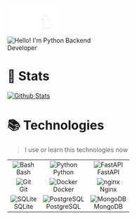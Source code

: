 <div style="column-count: 2">
    <img src="/cat.gif" width="49%" style="vertical-align: middle;">
    <img src="http://readme-typing-svg.herokuapp.com?font=Fira+Code&duration=1500&pause=0&height=150&multiline=true&color=FFFFFF&lines=Hello!+;I'm+Python+;Backend+Developer" alt="Hello! I'm Python Backend Developer" width="49%" style="vertical-align: middle;">
</div>

# :pushpin: Stats 
[![Github Stats](https://github-readme-stats.vercel.app/api/top-langs/?username=lifelongCat&layout=compact&theme=vision-friendly-dark)](https://github.com/anuraghazra/github-readme-stats)  

# :books: Technologies
> I use or learn this technologies now
<table>
    <tr>
        <td align="center"><img src="https://skillicons.dev/icons?i=bash" alt="Bash"><br>Bash</td>
        <td align="center"><img src="https://skillicons.dev/icons?i=python" alt="Python"><br>Python</td>
        <td align="center"><img src="https://skillicons.dev/icons?i=fastapi" alt="FastAPI"><br>FastAPI</td>
    </tr>
    <tr>
        <td align="center"><img src="https://skillicons.dev/icons?i=git" alt="Git"><br>Git</td>
        <td align="center"><img src="https://skillicons.dev/icons?i=docker" alt="Docker"><br>Docker</td>
        <td align="center"><img src="https://skillicons.dev/icons?i=nginx" alt="nginx"><br>Nginx</td>
    </tr>
    <tr>
        <td align="center"><img src="https://skillicons.dev/icons?i=sqlite" alt="SQLite"><br>SQLite</td>
        <td align="center"><img src="https://skillicons.dev/icons?i=postgres" alt="PostgreSQL"><br>PostgreSQL</td>
        <td align="center"><img src="https://skillicons.dev/icons?i=mongodb" alt="MongoDB"><br>MongoDB</td>
    </tr>
</table>
